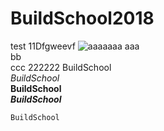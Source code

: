 # BuildSchool2018
test
11Dfgweevf
![aaaaaaa](https://www.penghu-nsa.gov.tw/FileDownload/Album/Big/20161012162551758864338.jpg "Buildschool")
aaa  
bb  
ccc
222222
BuildSchool  
*BuildSchool*  
**BuildSchool**  
***BuildSchool***  


    BuildSchool
